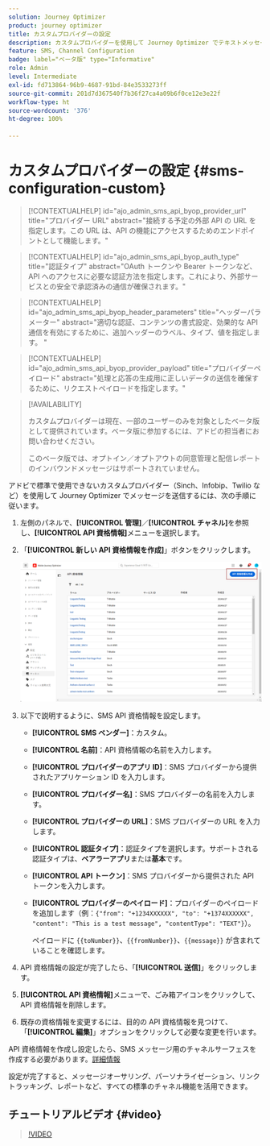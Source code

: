 ```yaml
---
solution: Journey Optimizer
product: journey optimizer
title: カスタムプロバイダーの設定
description: カスタムプロバイダーを使用して Journey Optimizer でテキストメッセージを送信するように環境を設定する方法を説明します
feature: SMS, Channel Configuration
badge: label="ベータ版" type="Informative"
role: Admin
level: Intermediate
exl-id: fd713864-96b9-4687-91bd-84e3533273ff
source-git-commit: 201d7d367540f7b36f27ca4a09b6f0ce12e3e22f
workflow-type: ht
source-wordcount: '376'
ht-degree: 100%

---
```


# カスタムプロバイダーの設定 {#sms-configuration-custom}

>[!CONTEXTUALHELP]
>id="ajo_admin_sms_api_byop_provider_url"
>title="プロバイダー URL"
>abstract="接続する予定の外部 API の URL を指定します。この URL は、API の機能にアクセスするためのエンドポイントとして機能します。"

>[!CONTEXTUALHELP]
>id="ajo_admin_sms_api_byop_auth_type"
>title="認証タイプ"
>abstract="OAuth トークンや Bearer トークンなど、API へのアクセスに必要な認証方法を指定します。これにより、外部サービスとの安全で承認済みの通信が確保されます。"

>[!CONTEXTUALHELP]
>id="ajo_admin_sms_api_byop_header_parameters"
>title="ヘッダーパラメーター"
>abstract="適切な認証、コンテンツの書式設定、効果的な API 通信を有効にするために、追加ヘッダーのラベル、タイプ、値を指定します。 "

>[!CONTEXTUALHELP]
>id="ajo_admin_sms_api_byop_provider_payload"
>title="プロバイダーペイロード"
>abstract="処理と応答の生成用に正しいデータの送信を確保するために、リクエストペイロードを指定します。"

>[!AVAILABILITY]
>
>カスタムプロバイダーは現在、一部のユーザーのみを対象としたベータ版として提供されています。ベータ版に参加するには、アドビの担当者にお問い合わせください。
>
>このベータ版では、オプトイン／オプトアウトの同意管理と配信レポートのインバウンドメッセージはサポートされていません。

アドビで標準で使用できないカスタムプロバイダー（Sinch、Infobip、Twilio など）を使用して Journey Optimizer でメッセージを送信するには、次の手順に従います。

1. 左側のパネルで、**[!UICONTROL 管理]**／**[!UICONTROL チャネル]**&#x200B;を参照し、**[!UICONTROL API 資格情報]**&#x200B;メニューを選択します。

1. 「**[!UICONTROL 新しい API 資格情報を作成]**」ボタンをクリックします。

   ![](assets/sms_byo_1.png)

1. 以下で説明するように、SMS API 資格情報を設定します。

   * **[!UICONTROL SMS ベンダー]**：カスタム。

   * **[!UICONTROL 名前]**：API 資格情報の名前を入力します。

   * **[!UICONTROL プロバイダーのアプリ ID]**：SMS プロバイダーから提供されたアプリケーション ID を入力します。

   * **[!UICONTROL プロバイダー名]**：SMS プロバイダーの名前を入力します。

   * **[!UICONTROL プロバイダーの URL]**：SMS プロバイダーの URL を入力します。

   * **[!UICONTROL 認証タイプ]**：認証タイプを選択します。サポートされる認証タイプは、**ベアラーアプリ**&#x200B;または&#x200B;**基本**&#x200B;です。

   * **[!UICONTROL API トークン]**：SMS プロバイダーから提供された API トークンを入力します。

   * **[!UICONTROL プロバイダーのペイロード]**：プロバイダーのペイロードを追加します（例：`{"from": "+1234XXXXXX", "to": "+1374XXXXXX", "content": "This is a test message", "contentType": "TEXT"}`）。

     ペイロードに `{{toNumber}}`、`{{fromNumber}}`、`{{message}}` が含まれていることを確認します。

1. API 資格情報の設定が完了したら、「**[!UICONTROL 送信]**」をクリックします。

1. **[!UICONTROL API 資格情報]**&#x200B;メニューで、ごみ箱アイコンをクリックして、API 資格情報を削除します。

1. 既存の資格情報を変更するには、目的の API 資格情報を見つけて、「**[!UICONTROL 編集]**」オプションをクリックして必要な変更を行います。

API 資格情報を作成し設定したら、SMS メッセージ用のチャネルサーフェスを作成する必要があります。[詳細情報](sms-configuration-surface.md)

設定が完了すると、メッセージオーサリング、パーソナライゼーション、リンクトラッキング、レポートなど、すべての標準のチャネル機能を活用できます。

## チュートリアルビデオ {#video}

>[!VIDEO](https://video.tv.adobe.com/v/3443607?captions=jpn)
